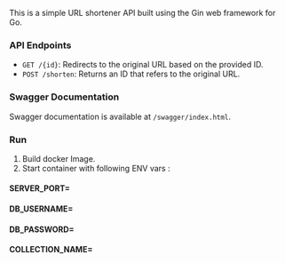 This is a simple URL shortener API built using the Gin web framework for Go.

### API Endpoints

- `GET /{id}`: Redirects to the original URL based on the provided ID.
- `POST /shorten`: Returns an ID that refers to the original URL.

### Swagger Documentation

Swagger documentation is available at `/swagger/index.html`.

### Run

1. Build docker Image.
2. Start container with following ENV vars : 
#### SERVER_PORT=
#### DB_USERNAME=
#### DB_PASSWORD=
#### COLLECTION_NAME=